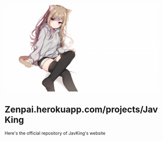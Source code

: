 <a href="https://discordapp.com/api/oauth2/authorize?client_id=694655522237972510&permissions=8&scope=bot"><img alt="JavKing_Banner" src="../../images/JavKing_banner.jpg"></a><br>

# Zenpai.herokuapp.com/projects/JavKing
Here's the official repository of JavKing's website
